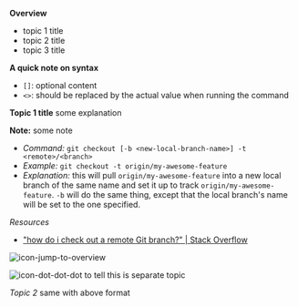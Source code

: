 **Overview**

* topic 1 title
* topic 2 title
* topic 3 title

**A quick note on syntax**
- `[]`: optional content
- `<>`: should be replaced by the actual value when running the command

**Topic 1 title**
some explanation

**Note:** some note

- *Command:* `git checkout [-b <new-local-branch-name>] -t <remote>/<branch>`
- *Example:* `git checkout -t origin/my-awesome-feature`
- *Explanation:* this will pull `origin/my-awesome-feature` into a new local branch of the same name and set it up to track `origin/my-awesome-feature`. `-b` will do the same thing, except that the local branch's name will be set to the one specified.

*Resources*
- ["how do i check out a remote Git branch?" | Stack Overflow](#somelink)

![icon-jump-to-overview](#overview)

![icon-dot-dot-dot to tell this is separate topic](imagelink)

*Topic 2*
same with above format
